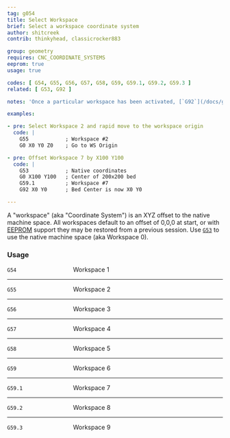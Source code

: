 ```yaml
---
tag: g054
title: Select Workspace
brief: Select a workspace coordinate system
author: shitcreek
contrib: thinkyhead, classicrocker883

group: geometry
requires: CNC_COORDINATE_SYSTEMS
eeprom: true
usage: true

codes: [ G54, G55, G56, G57, G58, G59, G59.1, G59.2, G59.3 ]
related: [ G53, G92 ]

notes: 'Once a particular workspace has been activated, [`G92`](/docs/gcode/G092.html) can then be used to set the Current Position, effectively modifying the workspace offset.'

examples:

- pre: Select Workspace 2 and rapid move to the workspace origin
  code: |
    G55            ; Workspace #2
    G0 X0 Y0 Z0    ; Go to WS Origin

- pre: Offset Workspace 7 by X100 Y100
  code: |
    G53            ; Native coordinates
    G0 X100 Y100   ; Center of 200x200 bed
    G59.1          ; Workspace #7
    G92 X0 Y0      ; Bed Center is now X0 Y0

---
```


A "workspace" (aka "Coordinate System") is an XYZ offset to the native machine space. All workspaces default to an offset of 0,0,0 at start, or with [EEPROM](/docs/features/eeprom.html) support they may be restored from a previous session. Use [`G53`](/docs/gcode/G053.html) to use the native machine space (aka Workspace 0).

<h3>Usage</h3>

<span style="display: inline-block; width: 150px;">`G54`</span> Workspace 1

---
<span style="display: inline-block; width: 150px;">`G55`</span> Workspace 2

---
<span style="display: inline-block; width: 150px;">`G56`</span> Workspace 3

---
<span style="display: inline-block; width: 150px;">`G57`</span> Workspace 4

---
<span style="display: inline-block; width: 150px;">`G58`</span> Workspace 5

---
<span style="display: inline-block; width: 150px;">`G59`</span> Workspace 6

---
<span style="display: inline-block; width: 150px;">`G59.1`</span> Workspace 7

---
<span style="display: inline-block; width: 150px;">`G59.2`</span> Workspace 8

---
<span style="display: inline-block; width: 150px;">`G59.3`</span> Workspace 9
